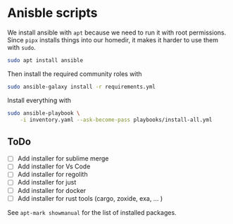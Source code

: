 # Anisble scripts

We install ansible with `apt` because we need to run it with root permissions. Since `pipx` installs things into our homedir, it makes it harder to use them with `sudo`.

```bash
sudo apt install ansible
```

Then install the required community roles with

```bash
sudo ansible-galaxy install -r requirements.yml
```

Install everything with

```bash
sudo ansible-playbook \
    -i inventory.yaml --ask-become-pass playbooks/install-all.yml
```

## ToDo

- [ ] Add installer for sublime merge
- [ ] Add installer for Vs Code
- [ ] Add installer for regolith
- [ ] Add installer for just
- [ ] Add installer for docker
- [ ] Add installer for rust tools (cargo, zoxide, exa, ... )

See `apt-mark showmanual` for the list of installed packages.
